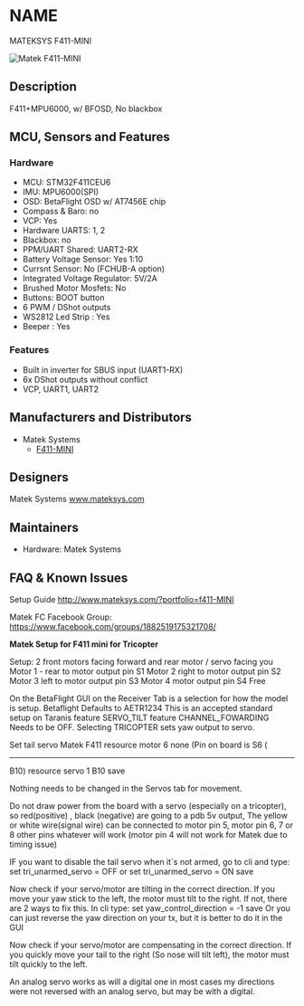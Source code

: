 # NAME
MATEKSYS F411-MINI

![Matek F411-MINI](http://www.mateksys.com/downloads/FC/MATEK_F411-MINI.jpg)


## Description
F411+MPU6000, w/ BFOSD, No blackbox 


## MCU, Sensors and Features

### Hardware
* MCU: STM32F411CEU6
* IMU: MPU6000(SPI)
* OSD: BetaFlight OSD w/ AT7456E chip
* Compass & Baro: no
* VCP: Yes
* Hardware UARTS: 1, 2
* Blackbox: no
* PPM/UART Shared:  UART2-RX
* Battery Voltage Sensor: Yes 1:10
* Currsnt Sensor: No (FCHUB-A option)
* Integrated Voltage Regulator: 5V/2A
* Brushed Motor Mosfets: No
* Buttons: BOOT button
* 6 PWM / DShot outputs 
* WS2812 Led Strip : Yes
* Beeper : Yes

### Features
* Built in inverter for SBUS input (UART1-RX)
* 6x DShot outputs without conflict
* VCP, UART1, UART2

## Manufacturers and Distributors
* Matek Systems
  * [F411-MINI](http://www.mateksys.com/?portfolio=f411-MINI)

## Designers
Matek Systems www.mateksys.com

## Maintainers
* Hardware: Matek Systems

## FAQ & Known Issues

Setup Guide http://www.mateksys.com/?portfolio=f411-MINI

Matek FC Facebook Group: https://www.facebook.com/groups/1882519175321708/

**Matek Setup for F411 mini for Tricopter**

Setup: 2 front motors facing forward and rear motor / servo facing you
Motor 1 - rear to motor output pin S1
Motor 2 right to motor output pin S2
Motor 3 left to motor output pin S3
Motor 4 motor output pin S4 Free


On the BetaFlight GUI on the Receiver Tab is a selection for how the model is setup.
Betaflight Defaults to AETR1234 This is an accepted standard setup on Taranis
feature SERVO_TILT
feature CHANNEL_FOWARDING
Needs to be OFF.
Selecting TRICOPTER sets yaw output to servo.

Set tail servo Matek F411
resource motor 6 none  (Pin on board is S6 (
***
B10)
resource servo 1 B10
save

Nothing needs to be changed in the Servos tab for movement.

Do not draw power from the board with a servo (especially on a tricopter), so red(positive) , black (negative) are going to a pdb 5v output, The yellow or white wire(signal wire) can be connected to motor pin 5, motor pin 6, 7 or 8 other pins whatever will work (motor pin 4 will not work for Matek due to timing issue)

IF you want to disable the tail servo when it`s not armed, go to cli and type:
set tri_unarmed_servo = OFF 
or
set tri_unarmed_servo = ON
save

Now check if your servo/motor are tilting in the correct direction. If you move your yaw stick to the left, the motor must tilt to the right. If not, there are 2 ways to fix this.
In cli type:
set yaw_control_direction = -1 
save
Or you can just reverse the yaw direction on your tx, but it is better to do it in the GUI

Now check if your servo/motor are compensating in the correct direction. If you quickly move your tail to the right (So nose will tilt left), the motor must tilt quickly to the left.

An analog servo works as will a digital one in most cases my directions were not reversed with an analog servo, but may be with a digital.

